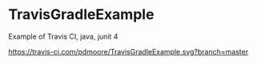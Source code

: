 # TravisGradleExample
Example of Travis CI, java, junit 4

https://travis-ci.com/pdmoore/TravisGradleExample.svg?branch=master


